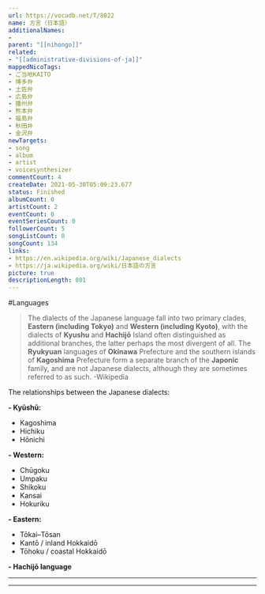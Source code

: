 ```yaml
---
url: https://vocadb.net/T/8022
name: 方言（日本語）
additionalNames: 
- 
parent: "[[nihongo]]"
related:
- "[[administrative-divisions-of-ja]]"
mappedNicoTags:
- ご当地KAITO
- 博多弁
- 土佐弁
- 広島弁
- 播州弁
- 熊本弁
- 福島弁
- 秋田弁
- 金沢弁
newTargets:
- song
- album
- artist
- voicesynthesizer
commentCount: 4
createDate: 2021-05-30T05:09:23.677
status: Finished
albumCount: 0
artistCount: 2
eventCount: 0
eventSeriesCount: 0
followerCount: 5
songListCount: 0
songCount: 134
links: 
- https://en.wikipedia.org/wiki/Japanese_dialects
- https://ja.wikipedia.org/wiki/日本語の方言
picture: true
descriptionLength: 801
---
```


#Languages

> The dialects of the Japanese language fall into two primary clades, **Eastern (including Tokyo)** and **Western (including Kyoto)**, with the dialects of **Kyushu** and **Hachijō** Island often distinguished as additional branches, the latter perhaps the most divergent of all.
The **Ryukyuan** languages of **Okinawa** Prefecture and the southern islands of **Kagoshima** Prefecture form a separate branch of the **Japonic** family, and are not Japanese dialects, although they are sometimes referred to as such.
-Wikipedia

The relationships between the Japanese dialects:

**- Kyūshū:**
- Kagoshima
- Hichiku
- Hōnichi

**- Western:**
- Chūgoku
- Umpaku
- Shikoku
- Kansai
- Hokuriku

**- Eastern:**
- Tōkai–Tōsan
- Kantō / inland Hokkaidō
- Tōhoku / coastal Hokkaidō

**- Hachijō language**

___

---

